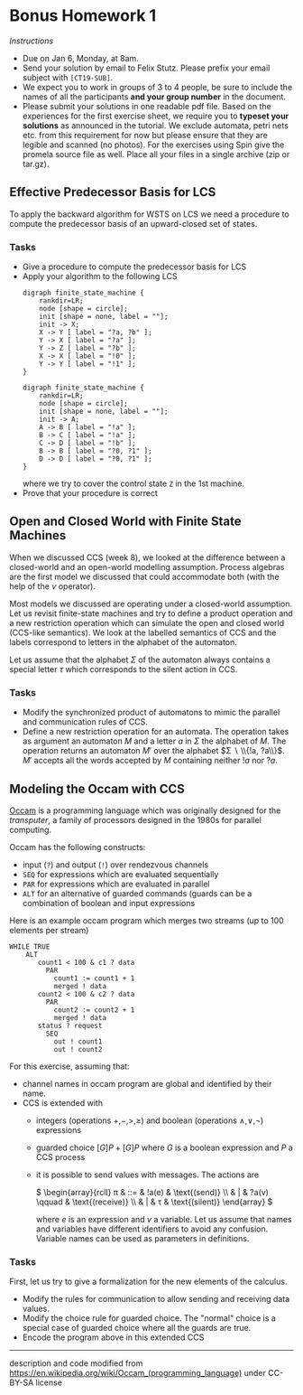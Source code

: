 # Bonus Homework 1

_Instructions_
* Due on Jan 6, Monday, at 8am.
* Send your solution by email to Felix Stutz. Please prefix your email subject with `[CT19-SUB]`.
* We expect you to work in groups of 3 to 4 people, be sure to include the names of all the participants **and your group number** in the document.
* Please submit your solutions in one readable pdf file. Based on the experiences for the first exercise sheet, we require you to **typeset your solutions** as announced in the tutorial.
  We exclude automata, petri nets etc. from this requirement for now but please ensure that they are legible and scanned (no photos).
  For the exercises using Spin give the promela source file as well. Place all your files in a single archive (zip or tar.gz).


## Effective Predecessor Basis for LCS

To apply the backward algorithm for WSTS on LCS we need a procedure to compute the predecessor basis of an upward-closed set of states.

### Tasks
* Give a procedure to compute the predecessor basis for LCS
* Apply your algorithm to the following LCS
    ```graphviz
    digraph finite_state_machine {
        rankdir=LR;
        node [shape = circle];
        init [shape = none, label = ""];
        init -> X;
        X -> Y [ label = "?a, ?b" ];
        Y -> X [ label = "?a" ];
        Y -> Z [ label = "?b" ];
        X -> X [ label = "!0" ];
        Y -> Y [ label = "!1" ];
    }
    ```
    ```graphviz
    digraph finite_state_machine {
        rankdir=LR;
        node [shape = circle];
        init [shape = none, label = ""];
        init -> A;
        A -> B [ label = "!a" ];
        B -> C [ label = "!a" ];
        C -> D [ label = "!b" ];
        B -> B [ label = "?0, ?1" ];
        D -> D [ label = "?0, ?1" ];
    }
    ```
    where we try to cover the control state `Z` in the 1st machine.
* Prove that your procedure is correct


## Open and Closed World with Finite State Machines

When we discussed CCS (week 8), we looked at the difference between a closed-world and an open-world modelling assumption.
Process algebras are the first model we discussed that could accommodate both (with the help of the $ν$ operator).

Most models we discussed are operating under a closed-world assumption.
Let us revisit finite-state machines and try to define a product operation and a new restriction operation which can simulate the open and closed world (CCS-like semantics).
We look at the labelled semantics of CCS and the labels correspond to letters in the alphabet of the automaton.

Let us assume that the alphabet $Σ$ of the automaton always contains a special letter $τ$ which corresponds to the silent action in CCS.

### Tasks
* Modify the synchronized product of automatons to mimic the parallel and communication rules of CCS.
* Define a new restriction operation for an automata.
  The operation takes as argument an automaton $M$ and a letter $a$ in $Σ$ the alphabet of $M$.
  The operation returns an automaton $M'$ over the alphabet $Σ ∖ \\{!a, ?a\\}$.
  $M'$ accepts all the words accepted by $M$ containing neither $!a$ nor $?a$.


## Modeling the Occam with CCS

[Occam](https://en.wikipedia.org/wiki/Occam_(programming_language)) is a programming language which was originally designed for the _transputer_, a family of processors designed in the 1980s for parallel computing.

Occam has the following constructs:
* input (`?`) and output (`!`) over rendezvous channels
* `SEQ` for expressions which are evaluated sequentially
* `PAR` for expressions which are evaluated in parallel
* `ALT` for an alternative of guarded commands (guards can be a combination of boolean and input expressions

Here is an example occam program which merges two streams (up to 100 elements per stream)
```occam
WHILE TRUE
    ALT
       count1 < 100 & c1 ? data
         PAR
           count1 := count1 + 1
           merged ! data
       count2 < 100 & c2 ? data
         PAR
           count2 := count2 + 1
           merged ! data
       status ? request
         SEQ
           out ! count1
           out ! count2
```

For this exercise, assuming that:
- channel names in occam program are global and identified by their name.
- CCS is extended with
  + integers (operations $+$,$-$,$>$,$≥$) and boolean (operations $∧$,$∨$,$¬$) expressions
  + guarded choice $[G]P + [G]P$ where $G$ is a boolean expression and $P$ a CCS process
  + it is possible to send values with messages. The actions are

    $
    \begin{array}{rcll}
       π & ::= & !a(e)           & \text{(send)}   \\\\
         &   | & ?a(v)  \qquad   & \text{(receive)}  \\\\
         &   | & τ               & \text{(silent)}
    \end{array}
    $

    where $e$ is an expression and $v$ a variable.
    Let us assume that names and variables have different identifiers to avoid any confusion.
    Variable names can be used as parameters in definitions.

### Tasks
First, let us try to give a formalization for the new elements of the calculus.
* Modify the rules for communication to allow sending and receiving data values.
* Modify the choice rule for guarded choice.
  The "normal" choice is a special case of guarded choice where all the guards are true.
* Encode the program above in this extended CCS

-----

description and code modified from https://en.wikipedia.org/wiki/Occam_(programming_language) under CC-BY-SA license
